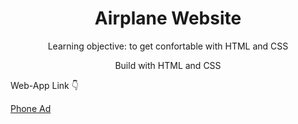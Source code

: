 <h1 align="center">Airplane Website</h1>

<p align="center">Learning objective: to get confortable with HTML and CSS</p>
<p align="center"> Build with HTML and CSS</p>
<p>Web-App Link 👇 </p> 
<a href="">Phone Ad</a>


